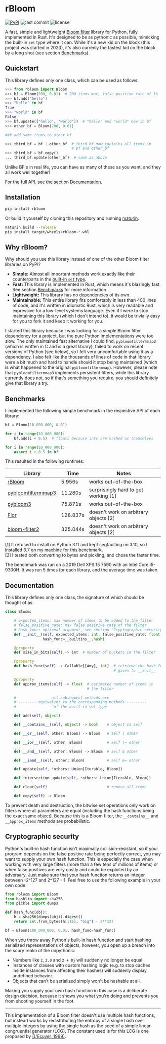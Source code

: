 # rBloom

[![PyPI](https://img.shields.io/pypi/v/rbloom?color=blue)](https://pypi.org/project/rbloom/)
![last commit](https://img.shields.io/github/last-commit/kenbyte/rbloom)
![license](https://img.shields.io/github/license/kenbyte/rbloom)

A fast, simple and lightweight
[Bloom filter](https://en.wikipedia.org/wiki/Bloom_filter) library for
Python, fully implemented in Rust. It's designed to be as pythonic as
possible, mimicking the built-in `set` type where it can. While it's a new
kid on the block (this project was started in 2023), it's also currenly the
fastest kid on the block by a long shot (see section
[Benchmarks](#benchmarks)).

## Quickstart

This library defines only one class, which can be used as follows:

```python
>>> from rbloom import Bloom
>>> bf = Bloom(200, 0.01)  # 200 items max, false positive rate of 1%
>>> bf.add("hello")
>>> "hello" in bf
True
>>> "world" in bf
False
>>> bf.update(["hello", "world"])  # "hello" and "world" now in bf
>>> other_bf = Bloom(200, 0.01)

### add some items to other_bf

>>> third_bf = bf | other_bf  # third_bf now contains all items in
                              # bf and other_bf
>>> third_bf = bf.copy()
... third_bf.update(other_bf)  # same as above
```

Unlike BF's in real life, you can have as many of these as you want,
and they all work well together!

For the full API, see the section [Documentation](#documentation).

## Installation

```sh
pip install rbloom
```

Or build it yourself by cloning this repository and running
[maturin](https://github.com/PyO3/maturin):

```sh
maturin build --release
pip install target/wheels/rbloom-*.whl
```

## Why rBloom?

Why should you use this library instead of one of the other
Bloom filter libraries on PyPI?

- **Simple:** Almost all important methods work exactly like their
  counterparts in the
  [built-in `set` type](https://docs.python.org/3/library/stdtypes.html#set-types-set-frozenset).
- **Fast:** This library is implemented in Rust, which means it's
  blazingly fast. See section [Benchmarks](#benchmarks) for more
  information.
- **Lightweight:** This library has no dependencies of its own.
- **Maintainable:** This entire library fits comfortably in
  less than 400 lines of code, and it's written in idiomatic Rust, which
  is very readable and expressive for a low-level systems language. Even
  if I were to stop maintaining this library (which I don't intend to), it
  would be trivially easy for you to fork it and keep it working for you.

I started this library because I was looking for a simple Bloom filter
dependency for a project, but the pure Python implementations were too
slow. The only maintained fast alternative I could find,
`pybloomfiltermmap3` (which is written in C and is a great
library), failed to work on recent versions of Python (see below),
so I felt very uncomfortable using it as a dependency. I also felt like
the thousands of lines of code in that library were a bit much and hard to
handle should it stop being maintained (which is what happened to the
original `pybloomfiltermmap`). However, please note that
`pybloomfiltermmap3` implements persistent filters, while this library
currently does not, so if that's something you require, you should
definitely give that library a try.

## Benchmarks

I implemented the following simple benchmark in the respective API of
each library:

```python
bf = Bloom(10_000_000, 0.01)

for i in range(10_000_000):
    bf.add(i + 0.5)  # floats because ints are hashed as themselves

for i in range(10_000_000):
    assert i + 0.5 in bf
```

This resulted in the following runtimes:

| Library                                                            | Time     | Notes                                 |
| ------------------------------------------------------------------ | -------- | ------------------------------------- |
| [rBloom](https://pypi.org/project/rbloom/)                         | 5.956s   | works out-of-the-box                  |
| [pybloomfiltermmap3](https://pypi.org/project/pybloomfiltermmap3/) | 11.280s  | surprisingly hard to get working [1]  |
| [pybloom3](https://pypi.org/project/pybloom3/)                     | 75.871s  | works out-of-the-box                  |
| [Flor](https://pypi.org/project/Flor/)                             | 128.837s | doesn't work on arbitrary objects [2] |
| [bloom-filter2](https://pypi.org/project/bloom-filter2/)           | 325.044s | doesn't work on arbitrary objects [2] |

[1] It refused to install on Python 3.11 and kept segfaulting on 3.10, so I
installed 3.7 on my machine for this benchmark.  
[2] I tested both converting to bytes and pickling, and chose the faster time.

The benchmark was run on a 2019 Dell XPS 15 7590 with an Intel Core
i5-9300H. It was run 5 times for each library, and the average time was
taken.

## Documentation

This library defines only one class, the signature of which should be
thought of as:

```python
class Bloom:

    # expected_items: max number of items to be added to the filter
    # false_positive_rate: max false positive rate of the filter
    # hash_func: optional argument, see section "Cryptographic security"
    def __init__(self, expected_items: int, false_positive_rate: float,
                 hash_func=__builtins__.hash)

    @property
    def size_in_bits(self) -> int  # number of buckets in the filter

    @property
    def hash_func(self) -> Callable[[Any], int]  # retrieve the hash_func
                                                 # given to __init__

    @property
    def approx_items(self) -> float  # estimated number of items in
                                     # the filter

    #                all subsequent methods are
    # -------- equivalent to the corresponding methods ---------
    #                 of the built-in set type

    def add(self, object)

    def __contains__(self, object) -> bool    # object in self

    def __or__(self, other: Bloom) -> Bloom   # self | other

    def __ior__(self, other: Bloom)           # self |= other

    def __and__(self, other: Bloom) -> Bloom  # self & other

    def __iand__(self, other: Bloom)          # self &= other

    def update(self, *others: Union[Iterable, Bloom])

    def intersection_update(self, *others: Union[Iterable, Bloom])

    def clear(self)                           # remove all items

    def copy(self) -> Bloom

```

To prevent death and destruction, the bitwise set operations only work on
filters where all parameters are equal (including the hash functions being
the exact same object). Because this is a Bloom filter, the `__contains__`
and `__approx_items` methods are probabilistic.

## Cryptographic security

Python's built-in hash function isn't maximally collision-resistant, so if
your program depends on the false positive rate being perfectly correct,
you may want to supply your own hash function. This is especially the case
when working with very large filters (more than a few tens of millions
of items) or when false positives are very costly and could be exploited
by an adversary. Just make sure that your hash function returns an integer
between -2^127 and 2^127 - 1. Feel free to use the following example in
your own code:

```python
from rbloom import Bloom
from hashlib import sha256
from pickle import dumps

def hash_func(obj):
    h = sha256(dumps(obj)).digest()
    return int.from_bytes(h[:16], "big") - 2**127

bf = Bloom(100_000_000, 0.01, hash_func=hash_func)
```

When you throw away Python's built-in hash function and start hashing
serialized representations of objects, however, you open up a breach into
the scary realm of the unpythonic:

- Numbers like `2`, `2.0` and `2 + 0j` will suddenly no longer be equal.
- Instances of classes with custom hashing logic (e.g. to stop
  caches inside instances from affecting their hashes) will suddenly
  display undefined behavior.
- Objects that can't be serialized simply won't be hashable at all.

Making you supply your own hash function in this case is a deliberate
design decision, because it shows you what you're doing and prevents
you from shooting yourself in the foot.

---

This implementation of a Bloom filter doesn't use multiple hash
functions, but instead works by redistributing the entropy of a single
hash over multiple integers by using the single hash as the seed of a
simple linear congruential generator (LCG). The constant used is for this
LCG is one proposed by
[(L'Ecuyer, 1999)](https://doi.org/10.1090/S0025-5718-99-00996-5).
